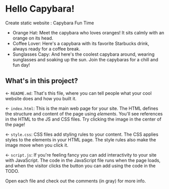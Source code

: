 # Hello Capybara!

Create static website : Capybara Fun Time
* Orange Hat: Meet the capybara who loves oranges! It sits calmly with an orange on its head.
* Coffee Lover: Here's a capybara with its favorite Starbucks drink, always ready for a coffee break.
* Sunglasses Capy: And here's the coolest capybara around, wearing sunglasses and soaking up the sun.
Join the capybaras for a chill and fun day!

## What's in this project?

← `README.md`: That's this file, where you can tell people what your cool website does and how you built it.

← `index.html`: This is the main web page for your site. The HTML defines the structure and content of the page using _elements_. You'll see references in the HTML to the JS and CSS files. Try clicking the image in the center of the page!

← `style.css`: CSS files add styling rules to your content. The CSS applies styles to the elements in your HTML page. The style rules also make the image move when you click it.

← `script.js`: If you're feeling fancy you can add interactivity to your site with JavaScript. The code in the JavaScript file runs when the page loads, and when the visitor clicks the button you can add using the code in the TODO.

Open each file and check out the comments (in gray) for more info.



